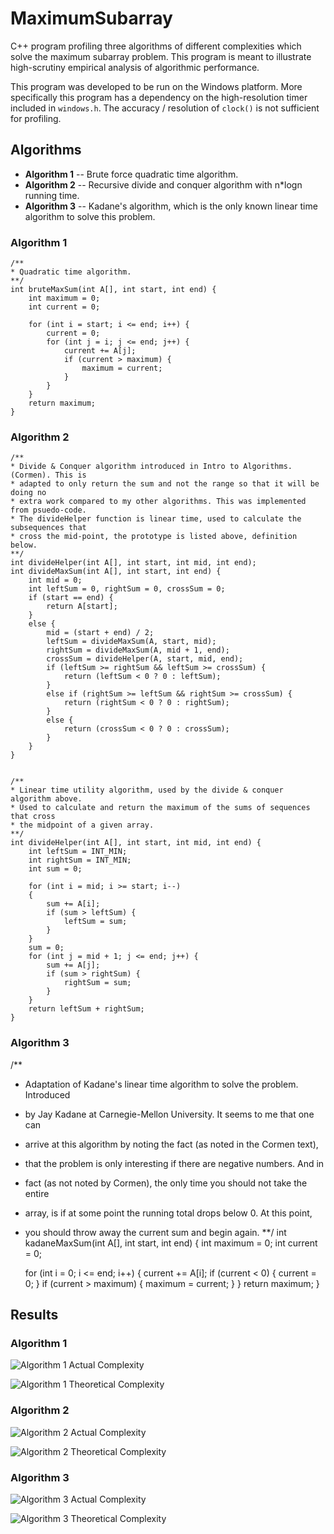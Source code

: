 MaximumSubarray
===============
C++ program profiling three algorithms of different complexities which solve
the maximum subarray problem. This program is meant to illustrate high-scrutiny
empirical analysis of algorithmic performance.

This program was developed to be run on the Windows platform. More specifically
this program has a dependency on the high-resolution timer included in 
`windows.h`. The accuracy / resolution of `clock()` is not sufficient for
profiling.


Algorithms
----------

 - **Algorithm 1** -- Brute force quadratic time algorithm.
 - **Algorithm 2** -- Recursive divide and conquer algorithm with
                      n*logn running time.
 - **Algorithm 3** -- Kadane's algorithm, which is the only known linear time
					  algorithm to solve this problem.

### Algorithm 1

	/**
	* Quadratic time algorithm.
	**/
	int bruteMaxSum(int A[], int start, int end) {
		int maximum = 0;
		int current = 0;

		for (int i = start; i <= end; i++) {
			current = 0;
			for (int j = i; j <= end; j++) {
				current += A[j];
				if (current > maximum) {
					maximum = current;
				}
			}
		}
		return maximum;
	}

### Algorithm 2

	/**
	* Divide & Conquer algorithm introduced in Intro to Algorithms. (Cormen). This is
	* adapted to only return the sum and not the range so that it will be doing no
	* extra work compared to my other algorithms. This was implemented from psuedo-code.
	* The divideHelper function is linear time, used to calculate the subsequences that
	* cross the mid-point, the prototype is listed above, definition below.
	**/
	int divideHelper(int A[], int start, int mid, int end);
	int divideMaxSum(int A[], int start, int end) {
		int mid = 0;
		int leftSum = 0, rightSum = 0, crossSum = 0;
		if (start == end) {
			return A[start];
		}
		else {
			mid = (start + end) / 2;
			leftSum = divideMaxSum(A, start, mid);
			rightSum = divideMaxSum(A, mid + 1, end);
			crossSum = divideHelper(A, start, mid, end);
			if (leftSum >= rightSum && leftSum >= crossSum) {
				return (leftSum < 0 ? 0 : leftSum);
			}
			else if (rightSum >= leftSum && rightSum >= crossSum) {
				return (rightSum < 0 ? 0 : rightSum);
			}
			else {
				return (crossSum < 0 ? 0 : crossSum);
			}
		}
	}


	/**
	* Linear time utility algorithm, used by the divide & conquer algorithm above.
	* Used to calculate and return the maximum of the sums of sequences that cross
	* the midpoint of a given array.
	**/
	int divideHelper(int A[], int start, int mid, int end) {
		int leftSum = INT_MIN;
		int rightSum = INT_MIN;
		int sum = 0;

		for (int i = mid; i >= start; i--)
		{
			sum += A[i];
			if (sum > leftSum) {
				leftSum = sum;
			}
		}
		sum = 0;
		for (int j = mid + 1; j <= end; j++) {
			sum += A[j];
			if (sum > rightSum) {
				rightSum = sum;
			}
		}
		return leftSum + rightSum;
	}

### Algorithm 3

/**
* Adaptation of Kadane's linear time algorithm to solve the problem. Introduced
* by Jay Kadane at Carnegie-Mellon University. It seems to me that one can
* arrive at this algorithm by noting the fact (as noted in the Cormen text),
* that the problem is only interesting if there are negative numbers. And in
* fact (as not noted by Cormen), the only time you should not take the entire
* array, is if at some point the running total drops below 0. At this point,
* you should throw away the current sum and begin again.
**/
int kadaneMaxSum(int A[], int start, int end) {
	int maximum = 0;
	int current = 0;

	for (int i = 0; i <= end; i++) {
		current += A[i];
		if (current < 0) {
			current = 0;
		}
		if (current > maximum) {
			maximum = current;
		}
	}
	return maximum;
}


Results
-------

### Algorithm 1

![Algorithm 1 Actual Complexity][alg1-actual]

![Algorithm 1 Theoretical Complexity][alg1-actual]

### Algorithm 2

![Algorithm 2 Actual Complexity][alg2-actual]

![Algorithm 2 Theoretical Complexity][alg2-theo]

### Algorithm 3

![Algorithm 3 Actual Complexity][alg3-actual]

![Algorithm 3 Theoretical Complexity][alg3-theo]

[alg1-actual]: img/alg1_actual.jpg
[alg1-theo]: img/alg1_theo.jpg
[alg2-actual]: img/alg2_actual.jpg
[alg2-theo]: img/alg2_theo.jpg
[alg3-actual]: img/alg3_actual.jpg
[alg3-theo]: img/alg3_theo.jpg